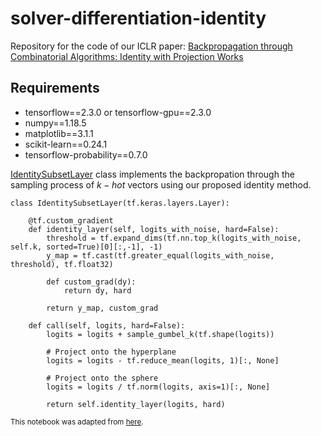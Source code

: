 # solver-differentiation-identity
Repository for the code of our ICLR paper: [Backpropagation through Combinatorial Algorithms: Identity with Projection Works](https://arxiv.org/abs/2205.15213) 

## Requirements
* tensorflow==2.3.0 or tensorflow-gpu==2.3.0
* numpy==1.18.5
* matplotlib==3.1.1
* scikit-learn==0.24.1
* tensorflow-probability==0.7.0

[IdentitySubsetLayer](https://github.com/martius-lab/solver-differentiation-identity/blob/main/discrete-VAE-experiments-neurips-identity.ipynb)
class implements the backpropation through the sampling process of $k-hot$ vectors using our proposed identity method.

```
class IdentitySubsetLayer(tf.keras.layers.Layer):
       
    @tf.custom_gradient
    def identity_layer(self, logits_with_noise, hard=False):
        threshold = tf.expand_dims(tf.nn.top_k(logits_with_noise, self.k, sorted=True)[0][:,-1], -1)
        y_map = tf.cast(tf.greater_equal(logits_with_noise, threshold), tf.float32)

        def custom_grad(dy):
            return dy, hard

        return y_map, custom_grad

    def call(self, logits, hard=False):
        logits = logits + sample_gumbel_k(tf.shape(logits))
        
        # Project onto the hyperplane
        logits = logits - tf.reduce_mean(logits, 1)[:, None]
        
        # Project onto the sphere
        logits = logits / tf.norm(logits, axis=1)[:, None]
        
        return self.identity_layer(logits, hard)
```

<sup>This notebook was adapted from [here](https://github.com/nec-research/tf-imle).</sup>
